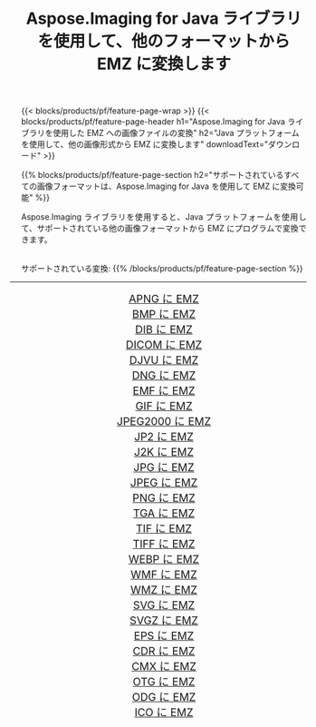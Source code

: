 ﻿---
title: Aspose.Imaging for Java ライブラリを使用して、他のフォーマットから EMZ に変換します 
weight: 3920
url: /ja/java/conversion/to/emz 
lang: ja
langdirlevel: 2
locales: zh-hans,ja,it,ru,de,es,fr,nl,id,lt,pl,pt,vi,tr,ko,zh-hant,ar,hi,th,sv,cs,uk,he
description: Aspose.Imaging を使用すると、Java を使用して他のフォーマットから EMZ に変換できます。
---

{{< blocks/products/pf/feature-page-wrap >}}
{{< blocks/products/pf/feature-page-header h1="Aspose.Imaging for Java ライブラリを使用した EMZ への画像ファイルの変換" h2="Java プラットフォームを使用して、他の画像形式から EMZ に変換します" downloadText="ダウンロード" >}}


{{% blocks/products/pf/feature-page-section  h2="サポートされているすべての画像フォーマットは、Aspose.Imaging for Java を使用して EMZ に変換可能" %}}
<p align=justify>Aspose.Imaging ライブラリを使用すると、Java プラットフォームを使用して、サポートされている他の画像フォーマットから EMZ にプログラムで変換できます。</p>
<br/>
サポートされている変換:
{{% /blocks/products/pf/feature-page-section %}}
<div class="container-fluid productfamilypage bg-gray">
    <div class="convertypes bg-gray agp-content section">
        <div class="container">
		<hr style="margin-left:-20px;"/>
		<div class="row other-converters" style="gap: 10px;font-size: 19px;text-align:center;">
		    <div class='col-md-2 other-converter remove-lp remove-rp'><a href="/imaging/ja/java/conversion/apng-to-emz" style="padding:15px;">APNG に EMZ</a></div>
<div class='col-md-2 other-converter remove-lp remove-rp'><a href="/imaging/ja/java/conversion/bmp-to-emz" style="padding:15px;">BMP に EMZ</a></div>
<div class='col-md-2 other-converter remove-lp remove-rp'><a href="/imaging/ja/java/conversion/dib-to-emz" style="padding:15px;">DIB に EMZ</a></div>
<div class='col-md-2 other-converter remove-lp remove-rp'><a href="/imaging/ja/java/conversion/dicom-to-emz" style="padding:15px;">DICOM に EMZ</a></div>
<div class='col-md-2 other-converter remove-lp remove-rp'><a href="/imaging/ja/java/conversion/djvu-to-emz" style="padding:15px;">DJVU に EMZ</a></div>
<div class='col-md-2 other-converter remove-lp remove-rp'><a href="/imaging/ja/java/conversion/dng-to-emz" style="padding:15px;">DNG に EMZ</a></div>
<div class='col-md-2 other-converter remove-lp remove-rp'><a href="/imaging/ja/java/conversion/emf-to-emz" style="padding:15px;">EMF に EMZ</a></div>
<div class='col-md-2 other-converter remove-lp remove-rp'><a href="/imaging/ja/java/conversion/gif-to-emz" style="padding:15px;">GIF に EMZ</a></div>
<div class='col-md-2 other-converter remove-lp remove-rp'><a href="/imaging/ja/java/conversion/jpeg2000-to-emz" style="padding:15px;">JPEG2000 に EMZ</a></div>
<div class='col-md-2 other-converter remove-lp remove-rp'><a href="/imaging/ja/java/conversion/jp2-to-emz" style="padding:15px;">JP2 に EMZ</a></div>
<div class='col-md-2 other-converter remove-lp remove-rp'><a href="/imaging/ja/java/conversion/j2k-to-emz" style="padding:15px;">J2K に EMZ</a></div>
<div class='col-md-2 other-converter remove-lp remove-rp'><a href="/imaging/ja/java/conversion/jpg-to-emz" style="padding:15px;">JPG に EMZ</a></div>
<div class='col-md-2 other-converter remove-lp remove-rp'><a href="/imaging/ja/java/conversion/jpeg-to-emz" style="padding:15px;">JPEG に EMZ</a></div>
<div class='col-md-2 other-converter remove-lp remove-rp'><a href="/imaging/ja/java/conversion/png-to-emz" style="padding:15px;">PNG に EMZ</a></div>
<div class='col-md-2 other-converter remove-lp remove-rp'><a href="/imaging/ja/java/conversion/tga-to-emz" style="padding:15px;">TGA に EMZ</a></div>
<div class='col-md-2 other-converter remove-lp remove-rp'><a href="/imaging/ja/java/conversion/tif-to-emz" style="padding:15px;">TIF に EMZ</a></div>
<div class='col-md-2 other-converter remove-lp remove-rp'><a href="/imaging/ja/java/conversion/tiff-to-emz" style="padding:15px;">TIFF に EMZ</a></div>
<div class='col-md-2 other-converter remove-lp remove-rp'><a href="/imaging/ja/java/conversion/webp-to-emz" style="padding:15px;">WEBP に EMZ</a></div>
<div class='col-md-2 other-converter remove-lp remove-rp'><a href="/imaging/ja/java/conversion/wmf-to-emz" style="padding:15px;">WMF に EMZ</a></div>
<div class='col-md-2 other-converter remove-lp remove-rp'><a href="/imaging/ja/java/conversion/wmz-to-emz" style="padding:15px;">WMZ に EMZ</a></div>
<div class='col-md-2 other-converter remove-lp remove-rp'><a href="/imaging/ja/java/conversion/svg-to-emz" style="padding:15px;">SVG に EMZ</a></div>
<div class='col-md-2 other-converter remove-lp remove-rp'><a href="/imaging/ja/java/conversion/svgz-to-emz" style="padding:15px;">SVGZ に EMZ</a></div>
<div class='col-md-2 other-converter remove-lp remove-rp'><a href="/imaging/ja/java/conversion/eps-to-emz" style="padding:15px;">EPS に EMZ</a></div>
<div class='col-md-2 other-converter remove-lp remove-rp'><a href="/imaging/ja/java/conversion/cdr-to-emz" style="padding:15px;">CDR に EMZ</a></div>
<div class='col-md-2 other-converter remove-lp remove-rp'><a href="/imaging/ja/java/conversion/cmx-to-emz" style="padding:15px;">CMX に EMZ</a></div>
<div class='col-md-2 other-converter remove-lp remove-rp'><a href="/imaging/ja/java/conversion/otg-to-emz" style="padding:15px;">OTG に EMZ</a></div>
<div class='col-md-2 other-converter remove-lp remove-rp'><a href="/imaging/ja/java/conversion/odg-to-emz" style="padding:15px;">ODG に EMZ</a></div>
<div class='col-md-2 other-converter remove-lp remove-rp'><a href="/imaging/ja/java/conversion/ico-to-emz" style="padding:15px;">ICO に EMZ</a></div>
                </div>
        </div>
    </div>
</div>
<br/>

